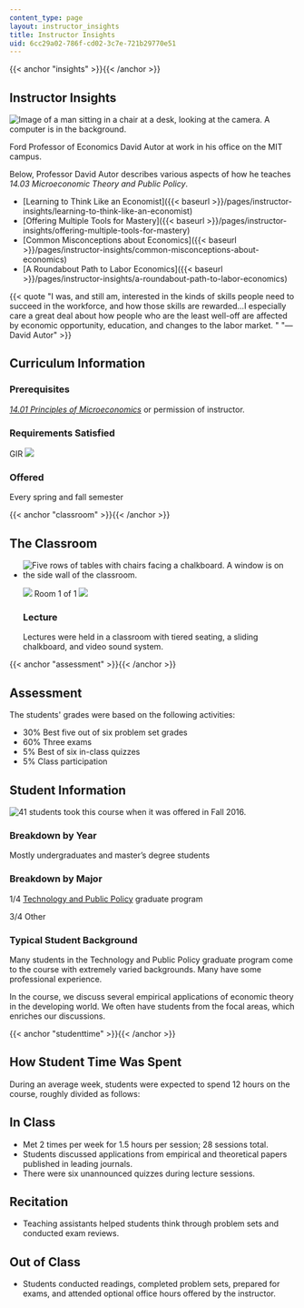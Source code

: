 ```yaml
---
content_type: page
layout: instructor_insights
title: Instructor Insights
uid: 6cc29a02-786f-cd02-3c7e-721b29770e51
---
```


{{< anchor "insights" >}}{{< /anchor >}}

Instructor Insights
-------------------

![Image of a man sitting in a chair at a desk, looking at the camera. A computer is in the background.](BASEURL_PLACEHOLDER/resources/prof_autor)

Ford Professor of Economics David Autor at work in his office on the MIT campus.

Below, Professor David Autor describes various aspects of how he teaches _14.03 Microeconomic Theory and Public Policy_.

*   [Learning to Think Like an Economist]({{< baseurl >}}/pages/instructor-insights/learning-to-think-like-an-economist)
*   [Offering Multiple Tools for Mastery]({{< baseurl >}}/pages/instructor-insights/offering-multiple-tools-for-mastery)
*   [Common Misconceptions about Economics]({{< baseurl >}}/pages/instructor-insights/common-misconceptions-about-economics)
*   [A Roundabout Path to Labor Economics]({{< baseurl >}}/pages/instructor-insights/a-roundabout-path-to-labor-economics)

{{< quote "I was, and still am, interested in the kinds of skills people need to succeed in the workforce, and how those skills are rewarded...I especially care a great deal about how people who are the least well-off are affected by economic opportunity, education, and changes to the labor market. " "— David Autor" >}}

Curriculum Information
----------------------

### Prerequisites

[_14.01 Principles of Microeconomics_](/courses/14-01sc-principles-of-microeconomics-fall-2011/) or permission of instructor.

### Requirements Satisfied

GIR ![](/images/educator/icon-question-gir.png)

### Offered

Every spring and fall semester

{{< anchor "classroom" >}}{{< /anchor >}}

The Classroom
-------------

*   ![Five rows of tables with chairs facing a chalkboard. A window is on the side wall of the classroom.](BASEURL_PLACEHOLDER/resources/classroom-14-03-comp)
    
    ![](/images/educator/classroom_prev_dim.png) Room 1 of 1 ![](/images/educator/classroom_next_dim.png)
    
    ### Lecture
    
    Lectures were held in a classroom with tiered seating, a sliding chalkboard, and video sound system.
    

{{< anchor "assessment" >}}{{< /anchor >}}

Assessment
----------

The students' grades were based on the following activities:

- 30% Best five out of six problem set grades
- 60% Three exams
- 5% Best of six in-class quizzes
- 5% Class participation

Student Information
-------------------

![41 students took this course when it was offered in Fall 2016.](BASEURL_PLACEHOLDER/resources/41)

### Breakdown by Year

Mostly undergraduates and master’s degree students

### Breakdown by Major

1/4 [Technology and Public Policy](http://tpp.mit.edu/) graduate program

3/4 Other

### Typical Student Background

Many students in the Technology and Public Policy graduate program come to the course with extremely varied backgrounds. Many have some professional experience.

In the course, we discuss several empirical applications of economic theory in the developing world. We often have students from the focal areas, which enriches our discussions.

{{< anchor "studenttime" >}}{{< /anchor >}}

How Student Time Was Spent
--------------------------

During an average week, students were expected to spend 12 hours on the course, roughly divided as follows:

In Class
--------

*   Met 2 times per week for 1.5 hours per session; 28 sessions total.
*   Students discussed applications from empirical and theoretical papers published in leading journals.
*   There were six unannounced quizzes during lecture sessions.

Recitation
----------

*   Teaching assistants helped students think through problem sets and conducted exam reviews.

Out of Class
------------

*   Students conducted readings, completed problem sets, prepared for exams, and attended optional office hours offered by the instructor.